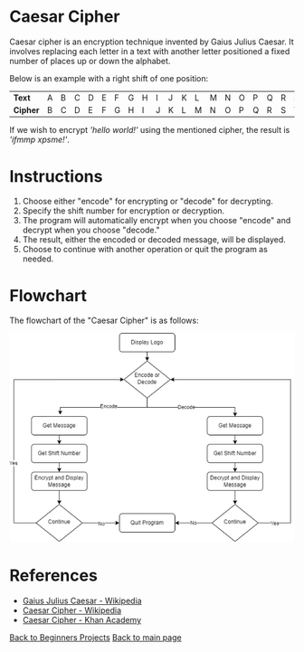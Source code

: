 # Caesar Cipher

Caesar cipher is an encryption technique invented by Gaius Julius Caesar. It involves replacing each letter in a text with another letter positioned a fixed number of places up or down the alphabet.

Below is an example with a right shift of one position:

|          |  |  |  |  |  |  |  |  |  |  |  |  |  |  |  |  |  |  |  |  |  |  |  |  |  |
|:---------|:-|:-|:-|:-|:-|:-|:-|:-|:-|:-|:-|:-|:-|:-|:-|:-|:-|:-|:-|:-|:-|:-|:-|:-|:-|
|**Text**  |A |B |C |D |E |F |G |H |I |J |K |L |M |N |O |P |Q |R |S |T |U |W |X |Y |Z |
|**Cipher**|B |C |D |E |F |G |H |I |J |K |L |M |N |O |P |Q |R |S |T |U |W |X |Y |Z |A |

If we wish to encrypt *'hello world!'* using the mentioned cipher, the result is *'ifmmp xpsme!'*. 

# Instructions 

1. Choose either "encode" for encrypting or "decode" for decrypting.
2. Specify the shift number for encryption or decryption.
3. The program will automatically encrypt when you choose "encode" and decrypt when you choose "decode."
4. The result, either the encoded or decoded message, will be displayed.
5. Choose to continue with another operation or quit the program as needed.


# Flowchart 

The flowchart of the "Caesar Cipher" is as follows: 

![flowchart_caesar_cipher.png](project_files/flowchart_caesar_cipher.png)

# References

- [Gaius Julius Caesar - Wikipedia](https://simple.wikipedia.org/wiki/Julius_Caesar#)
- [Caesar Cipher - Wikipedia](https://en.wikipedia.org/wiki/Caesar_cipher)
- [Caesar Cipher - Khan Academy](https://www.khanacademy.org/computing/computer-science/cryptography/crypt/v/caesar-cipher#) 


[Back to Beginners Projects](https://github.com/ErkanHatipoglu/100-days-of-code/beginner_projects)
[Back to main page](https://github.com/ErkanHatipoglu/100-days-of-code)